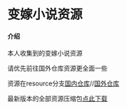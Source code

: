 # 变嫁小说资源

#### 介绍
本人收集到的变嫁小说资源

请优先前往国外仓库资源更全面一些

资源在resource分支[国内仓库](https://gitee.com/akabc23333/akabc23333/tree/resources/)//[国外仓库](https://github.com/adk23333/-/blob/resources/)

最新版本的全部资源压缩包[点此下载](https://gitee.com/akabc23333/akabc23333/releases)
